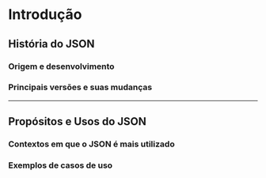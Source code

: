 # Introdução

## História do JSON

### Origem e desenvolvimento

### Principais versões e suas mudanças

---

## Propósitos e Usos do JSON

### Contextos em que o JSON é mais utilizado

### Exemplos de casos de uso
